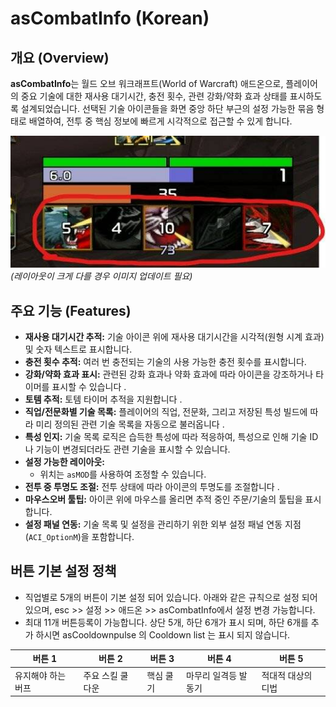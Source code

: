 # asCombatInfo (Korean)

## 개요 (Overview)

**asCombatInfo**는 월드 오브 워크래프트(World of Warcraft) 애드온으로, 플레이어의 중요 기술에 대한 재사용 대기시간, 충전 횟수, 관련 강화/약화 효과 상태를 표시하도록 설계되었습니다. 선택된 기술 아이콘들을 화면 중앙 하단 부근의 설정 가능한 묶음 형태로 배열하여, 전투 중 핵심 정보에 빠르게 시각적으로 접근할 수 있게 합니다.

![asCombatInfo](https://github.com/aspilla/asMOD/blob/main/.Pictures/asCombatInfo.jpg?raw=true)
*(레이아웃이 크게 다를 경우 이미지 업데이트 필요)*

## 주요 기능 (Features)

*   **재사용 대기시간 추적:** 기술 아이콘 위에 재사용 대기시간을 시각적(원형 시계 효과) 및 숫자 텍스트로 표시합니다.
*   **충전 횟수 추적:** 여러 번 충전되는 기술의 사용 가능한 충전 횟수를 표시합니다.
*   **강화/약화 효과 표시:** 관련된 강화 효과나 약화 효과에 따라 아이콘을 강조하거나 타이머를 표시할 수 있습니다 .
*   **토템 추적:** 토템 타이머 추적을 지원합니다 .
*   **직업/전문화별 기술 목록:** 플레이어의 직업, 전문화, 그리고 저장된 특성 빌드에 따라 미리 정의된 관련 기술 목록을 자동으로 불러옵니다 .
*   **특성 인지:** 기술 목록 로직은 습득한 특성에 따라 적응하여, 특성으로 인해 기술 ID나 기능이 변경되더라도 관련 기술을 표시할 수 있습니다.
*   **설정 가능한 레이아웃:**
    *   위치는 `asMOD`를 사용하여 조정할 수 있습니다.
*   **전투 중 투명도 조절:** 전투 상태에 따라 아이콘의 투명도를 조절합니다 .
*   **마우스오버 툴팁:** 아이콘 위에 마우스를 올리면 추적 중인 주문/기술의 툴팁을 표시합니다.
*   **설정 패널 연동:** 기술 목록 및 설정을 관리하기 위한 외부 설정 패널 연동 지점(`ACI_OptionM`)을 포함합니다.


## 버튼 기본 설정 정책

* 직업별로 5개의 버튼이 기본 설정 되어 있습니다. 아래와 같은 규칙으로 설정 되어 있으며, esc >> 설정 >> 애드온 >> asCombatInfo에서 설정 변경 가능합니다.
* 최대 11개 버튼등록이 가능합니다. 상단 5개, 하단 6개가 표시 되며, 하단 6개를 추가 하시면 asCooldownpulse 의 Cooldown list 는 표시 되지 않습니다.

| 버튼 1 | 버튼 2 | 버튼 3 | 버튼 4 | 버튼 5 |
| ------ |------ |------ |------ |------ |
| 유지해야 하는 버프 | 주요 스킬 쿨 다운 | 핵심 쿨기 | 마무리 일격등 발동기 | 적대적 대상의 디법 |